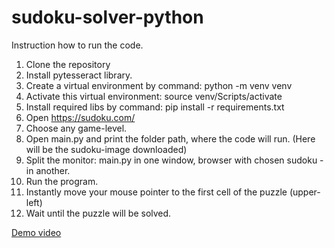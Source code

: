 # sudoku-solver-python

Instruction how to run the code.

1. Clone the repository
2. Install pytesseract library.
3. Create a virtual environment by command: python -m venv venv 
4. Activate this virtual environment: source venv/Scripts/activate
5. Install required libs by command: pip install -r requirements.txt
6. Open https://sudoku.com/
7. Choose any game-level.
8. Open main.py and print the folder path, where the code will run. (Here will be the sudoku-image downloaded)
9. Split the monitor: main.py in one window, browser with chosen sudoku - in another.
10. Run the program.
11. Instantly move your mouse pointer to the first cell of the puzzle (upper-left)
12. Wait until the puzzle will be solved.

[Demo video](https://github.com/bananapowerchicken/sudoku-solver-python/blob/main/video-demo-sudoku-solver.MP4)
